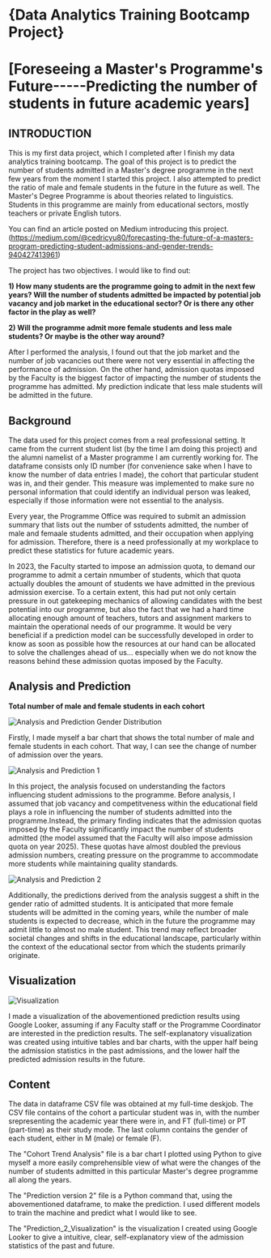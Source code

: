 # {Data Analytics Training Bootcamp Project}

# [Foreseeing a Master's Programme's Future-----Predicting the number of students in future academic years]

## INTRODUCTION
This is my first data project, which I completed after I finish my data analytics training bootcamp. The goal of this project is to predict the number of students admitted in a Master's degree programme in the next few years from the moment I started this project. 
I also attempted to predict the ratio of male and female students in the future in the future as well. The Master's Degree Programme is about theories related to linguistics. Students in this programme are mainly from educational sectors, mostly teachers or private English tutors.

You can find an article posted on Medium introducing this project. (https://medium.com/@cedricyu80/forecasting-the-future-of-a-masters-program-predicting-student-admissions-and-gender-trends-940427413961)

The project has two objectives. I would like to find out:

  **1) How many students are the programme going to admit in the next few years? Will the number of students admitted be impacted by potential job vacancy and job market in the educational sector? Or is there any other factor in the play as well?**
  
  **2) Will the programme admit more female students and less male students? Or maybe is the other way around?**
  
After I performed the analysis, I found out that the job market and the number of job vacancies out there were not very essential in affecting the performance of admission. On the other hand, admission quotas imposed by the Faculty is the biggest factor of impacting the number of students the programme has admitted. My prediction indicate that less male students will be admitted in the future.

## Background
The data used for this project comes from a real professional setting. It came from the current student list (by the time I am doing this project) and the alumni namelist of a Master programme I am currently working for. The dataframe consists only ID number (for convenience sake when I have to know the number of data entries I made), the cohort that particular student was in, and their gender. This measure was implemented to make sure no personal information that could identify an individual person was leaked, especially if those information were not essential to the analysis.

Every year, the Programme Office was required to submit an admission summary that lists out the number of sstudents admitted, the number of male and femaale students admitted, and their occupation when applying for admission. Therefore, there is a need professionally at my workplace to predict these statistics for future academic years.

In 2023, the Faculty started to impose an admission quota, to demand our programme to admit a certain nmumber of students, which that quota actually doubles the amount of students we have admitted in the previous admission exercise. To a certain extent, this had put not only certain pressure in out gatekeeping mechanics of allowing candidates with the best potential into our programme, but also the fact that we had a hard time allocating enough amount of teachers, tutors and assignment markers to maintain the operational needs of our programme. It would be very beneficial if a prediction model can be successfully developed in order to know as soon as possible how the resources at our hand can be allocated to solve the challenges ahead of us... especially when we do not know the reasons behind these admission quotas  imposed by the Faculty.

## Analysis and Prediction

__**Total number of male and female students in each cohort**__

![Analysis and Prediction Gender Distribution](https://github.com/user-attachments/assets/c7abbc3e-2069-41aa-a9e4-aa7df2922124)

Firstly, I made myself a bar chart that shows the total number of male and female students in each cohort. That way, I can see the change of number of admission over the years.

![Analysis and Prediction 1](https://github.com/user-attachments/assets/20c694b6-67ec-453a-a798-3b125a06b901)

In this project, the analysis focused on understanding the factors influencing student admissions to the programme. Before analysis, I assumed that job vacancy and competitveness within the educational field plays a role in influencing the number of students admitted into the programme.Instead, the primary finding indicates that the admission quotas imposed by the Faculty significantly impact the number of students admitted (the model assumed that the Faculty will also impose admission quota on year 2025). These quotas have almost doubled the previous admission numbers, creating pressure on the programme to accommodate more students while maintaining quality standards.

![Analysis and Prediction 2](https://github.com/user-attachments/assets/f1fe4a48-4720-4f39-b5c8-d3588362a093)

Additionally, the predictions derived from the analysis suggest a shift in the gender ratio of admitted students. It is anticipated that more female students will be admitted in the coming years, while the number of male students is expected to decrease, which in the future the programme may admit little to almost no male student. This trend may reflect broader societal changes and shifts in the educational landscape, particularly within the context of the educational sector from which the students primarily originate.

## Visualization

![Visualization](https://github.com/user-attachments/assets/1d10a08e-7835-4e10-8d16-23f606be60c9)

I made a visualization of the abovementioned prediction results using Google Looker, assuming if any Faculty staff or the Programme Coordinator are interested in the prediction results. The self-explanatory visualization was created using intuitive tables and bar charts, with the upper half being the admission statistics in the past admissions, and the lower half the predicted admission results in the future.

## Content
The data in dataframe CSV file was obtained at my full-time deskjob. The CSV file contains of the cohort a particular student was in, with the number srepresenting the academic year there were in, and FT (full-time) or PT (part-time) as their study mode. 
The last column contains the gender of each student, either in M (male) or female (F).

The "Cohort Trend Analysis" file is a bar chart I plotted using Python to give myself a more easily comprehensible view of what were the changes of the number of students admitted in this particular Master's degree programme all along the years.

The "Prediction version 2" file is a Python command that, using the abovementioned dataframe, to make the prediction. I used different models to train the machine and predict what I would like to see.

The "Prediction_2_Visualization" is the visualization I created using Google Looker to give a intuitive, clear, self-explanatory view of the admission statistics of the past and future.

